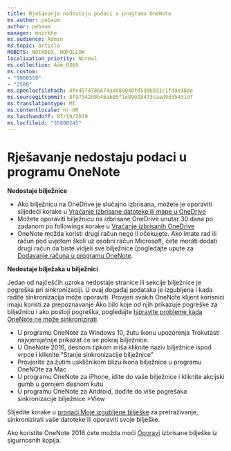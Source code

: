 ```yaml
---
title: Rješavanje nedostaju podaci u programu OneNote
ms.author: pebaum
author: pebaum
manager: mnirkhe
ms.audience: Admin
ms.topic: article
ROBOTS: NOINDEX, NOFOLLOW
localization_priority: Normal
ms.collection: Adm_O365
ms.custom:
- "9000559"
- "2500"
ms.openlocfilehash: 4fe4574786674add89040fd530b931c1fd4e38de
ms.sourcegitcommit: 8f97342d8b46ab05f1e89018473caad9d35431df
ms.translationtype: MT
ms.contentlocale: hr-HR
ms.lasthandoff: 07/19/2019
ms.locfileid: "35800245"
---
```

# <a name="resolving-missing-data-in-onenote"></a>Rješavanje nedostaju podaci u programu OneNote

**Nedostaje bilježnice**

- Ako bilježnicu na OneDrive je slučajno izbrisana, možete je oporaviti slijedeći korake u [Vraćanje izbrisane datoteke ili mape u OneDrive](https://support.office.com/article/949ada80-0026-4db3-a953-c99083e6a84f)
- Možete oporaviti bilježnicu na izbrisane OneDrive unutar 30 dana po zadanom po followings korake u [Vraćanje izbrisanih OneDrive](https://docs.microsoft.com/onedrive/restore-deleted-onedrive)
- OneNote možda koristi drugi račun nego li očekujete. Ako imate rad ili račun pod uvjetom školi uz osobni račun Microsoft, ćete morati dodati drugi račun da biste vidjeli sve bilježnice (pogledajte upute za [Dodavanje računa u programu OneNote](https://support.office.com/article/5afff855-54ee-47e4-a773-db048d4ac299).

**Nedostaje bilježaka u bilježnici**

Jedan od najčešćih uzroka nedostaje stranice ili sekcije bilježnice je pogreška pri sinkronizaciji. U ovaj događaj podataka je izgubljena i kada radite sinkronizacija može oporaviti. Provjeri svakih OneNote klijent korisnici imaju koristi za prepoznavanje Ako bilo koje od njih prikazuje pogreške za bilježnicu i ako postoji pogreška, pogledajte [Ispravite probleme kada OneNote ne može sinkronizirati](https://support.office.com/article/299495ef-66d1-448f-90c1-b785a6968d45).

- U programu OneNote za Windows 10, žutu ikonu upozorenja Trokutasti najvjerojatnije prikazat će se pokraj bilježnice.
- U OneNote 2016, desnom tipkom miša kliknite naziv bilježnice ispod vrpce i kliknite "Stanje sinkronizacije bilježnice"
- Provjerite za žutim uskličnikom blizu ikona bilježnice u programu OneNOte za Mac
- U programu OneNote za iPhone, idite do vaše bilježnice i kliknite akcijski gumb u gornjem desnom kutu
- U programu OneNote za Android, dođite do više pogrešaka sinkronizacije bilježnice >View

Slijedite korake u [pronaći Moje izgubljene bilješke](https://support.office.com/article/32cb2bd7-afe7-44d2-a711-398a88421287) za pretraživanje, sinkronizirati vaše datoteke ili oporaviti svoje bilješke.

Ako koristite OneNote 2016 ćete možda moći [Oporavi](https://support.office.com/article/32ed1036-74fd-4c21-bc28-033a486e6b14) izbrisane bilješke iz sigurnosnih kopija.